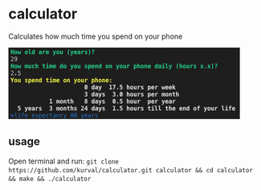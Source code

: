 # calculator
Calculates how much time you spend on your phone

![screen print](print_screen.png)

## usage
Open terminal and run:
``git clone https://github.com/kurval/calculator.git calculator && cd calculator && make && ./calculator``
